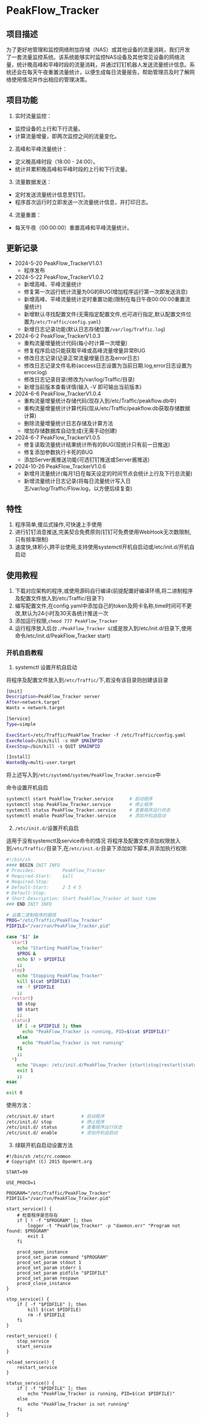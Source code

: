 # PeakFlow_Tracker

## 项目描述
为了更好地管理和监控网络附加存储（NAS）或其他设备的流量消耗，我们开发了一套流量监控系统。该系统能够实时监控NAS设备及其他常见设备的网络流量，统计晚高峰和平峰时段的流量消耗，并通过钉钉机器人发送流量统计信息。系统还会在每天午夜重置流量统计，以便生成每日流量报告，帮助管理员及时了解网络使用情况并作出相应的管理决策。

## 项目功能
1. 实时流量监控：
+ 监控设备的上行和下行流量。
+ 计算流量增量，即两次监控之间的流量变化。
2. 高峰和平峰流量统计：
+ 定义晚高峰时段（18:00 - 24:00）。
+ 统计并累积晚高峰和平峰时段的上行和下行流量。
3. 流量数据发送：
+ 定时发送流量统计信息至钉钉。
+ 程序首次运行时立即发送一次流量统计信息，并打印日志。
4. 流量重置：
+ 每天午夜（00:00:00）重置高峰和平峰流量统计。

## 更新记录

+ 2024-5-20 PeakFlow_TrackerV1.0.1
    + 程序发布
+ 2024-5-22 PeakFlow_TrackerV1.0.2
    + 新增高峰、平峰流量统计
    + 修复第一次运行统计流量为0G的BUG(增加程序运行第一次即发送消息)
    + 新增高峰、平峰流量统计定时重置功能(限制在每日午夜00:00:00重置流量统计)
    + 新增默认寻找配置文件(无需指定配置文件,也可进行指定,默认配置文件位置为`/etc/Traffic/config.yaml`)
    + 新增日志记录功能(默认日志存储位置`/var/log/Traffic.log`)
+ 2024-6-2 PeakFlow_TrackerV1.0.3
    + 重构流量增量统计代码(每小时计算一次增量)
    + 修复程序启动只能获取平峰或高峰流量增量异常BUG
    + 修改日志记录(记录正常流量增量日志及error日志)
    + 修改日志记录文件名称(access日志设置为当前日期.log,error日志设置为error.log)
    + 修改日志记录目录(修改为/var/log/Traffic/目录)
    + 新增当前版本查看详情(输入 -V 即可输出当前版本)
+ 2024-6-6 PeakFlow_TrackerV1.0.4
    + 重构流量增量统计存储代码(现存入到/etc/Traffic/peakflow.db中)
    + 重构流量增量统计计算代码(现从/etc/Traffic/peakflow.db获取存储数据计算)
    + 删除流量增量统计日志存储及计算方法
    + 增加存储数据库自动生成(无需手动创建)
+ 2024-6-7 PeakFlow_TrackerV1.0.5
    + 修复读取流量统计结果统计所有的BUG(现统计只有前一日推送)
    + 修复添加参数执行卡死的BUG
    + 添加Server酱推送功能(可选钉钉推送或Server酱推送)
+ 2024-10-26 PeakFlow_TrackerV1.0.6
    + 新增月流量统计(每月1日在每天设定的时间节点会统计上行及下行总流量)
    + 新增流量统计日志记录(将每日流量统计写入日志/var/log/Traffic/Flow.log，以方便后续复查)
## 特性

1. 程序简单,傻瓜式操作,可快速上手使用
2. 进行钉钉消息推送,完美契合免费原则(钉钉可免费使用WebHook无次数限制,只有频率限制)
3. 速度快,体积小,跨平台使用,支持使用systemctl开机自启动或/etc/init.d/开机自启动

## 使用教程
1. 下载对应架构的程序,或使用源码自行编译(前提配置好编译环境,将二进制程序及配置文件放入到/etc/Traffic/目录下)
2. 编写配置文件,在config.yaml中添加自己的token及网卡名称,time时间可不更改,默认为24小时及30天各统计推送一次
3. 添加运行权限,`chmod 777 PeakFlow_Tracker`
4. 运行程序放入后台`./PeakFlow_Tracker &`(或是放入到/etc/init.d/目录下,使用命令/etc/init.d/PeakFlow_Tracker start)

### 开机自启教程
1. systemctl 设置开机自启动

将程序及配置文件放入到`/etc/Traffic/`下,若没有该目录则创建该目录
```bash
[Unit]
Description=PeakFlow_Tracker server
After=network.target
Wants = network.target

[Service]
Type=simple

ExecStart=/etc/Traffic/PeakFlow_Tracker -f /etc/Traffic/config.yaml
ExecReload=/bin/kill -s HUP $MAINPID
ExecStop=/bin/kill -s QUIT $MAINPID

[Install]
WantedBy=multi-user.target
```
将上述写入到`/etc/systemd/system/PeakFlow_Tracker.service`中

命令设置开机自启
```bash
systemctl start PeakFlow_Tracker.service      # 启动程序
systemctl stop PeakFlow_Tracker.service       # 停止程序
systemctl status PeakFlow_Tracker.service     # 查看程序运行状态
systemctl enable PeakFlow_Tracker.service     # 添加开机自启动
```
2. `/etc/init.d/`设置开机自启

适用于没有systemctl及service命令的情况
将程序及配置文件添加权限放入到`/etc/Traffic/`目录下,在`/etc/init.d/`目录下添加如下脚本,并添加执行权限:
```bash
#!/bin/sh
#### BEGIN INIT INFO
# Provides:          PeakFlow_Tracker
# Required-Start:    $all
# Required-Stop:
# Default-Start:     2 3 4 5
# Default-Stop:
# Short-Description: Start PeakFlow_Tracker at boot time
### END INIT INFO

# 设置二进制程序的路径
PROG="/etc/Traffic/PeakFlow_Tracker"
PIDFILE="/var/run/PeakFlow_Tracker.pid"

case "$1" in
  start)
    echo "Starting PeakFlow_Tracker"
    $PROG &
    echo $! > $PIDFILE
    ;;
  stop)
    echo "Stopping PeakFlow_Tracker"
    kill $(cat $PIDFILE)
    rm -f $PIDFILE
    ;;
  restart)
    $0 stop
    $0 start
    ;;
  status)
    if [ -e $PIDFILE ]; then
      echo "PeakFlow_Tracker is running, PID=$(cat $PIDFILE)"
    else
      echo "PeakFlow_Tracker is not running"
    fi
    ;;
  *)
    echo "Usage: /etc/init.d/PeakFlow_Tracker {start|stop|restart|status}"
    exit 1
    ;;
esac

exit 0
```
使用方法：
```bash
/etc/init.d/ start          # 启动程序
/etc/init.d/ stop           # 停止程序
/etc/init.d/ status         # 查看程序运行状态
/etc/init.d/ enable         # 添加开机自启动
```

3. 绿联开机自启动设置方法

```
#!/bin/sh /etc/rc.common
# Copyright (C) 2015 OpenWrt.org

START=99

USE_PROCD=1

PROGRAM="/etc/Traffic/PeakFlow_Tracker"
PIDFILE="/var/run/PeakFlow_Tracker.pid"

start_service() {
    # 检查程序是否存在
    if [ ! -f "$PROGRAM" ]; then
        logger -t "PeakFlow_Tracker" -p "daemon.err" "Program not found: $PROGRAM"
        exit 1
    fi

    procd_open_instance
    procd_set_param command "$PROGRAM"
    procd_set_param stdout 1
    procd_set_param stderr 1
    procd_set_param pidfile "$PIDFILE"
    procd_set_param respawn
    procd_close_instance
}

stop_service() {
    if [ -f "$PIDFILE" ]; then
        kill $(cat $PIDFILE)
        rm -f $PIDFILE
    fi
}

restart_service() {
    stop_service
    start_service
}

reload_service() {
    restart_service
}

status_service() {
    if [ -f "$PIDFILE" ]; then
        echo "PeakFlow_Tracker is running, PID=$(cat $PIDFILE)"
    else
        echo "PeakFlow_Tracker is not running"
    fi
}
```


